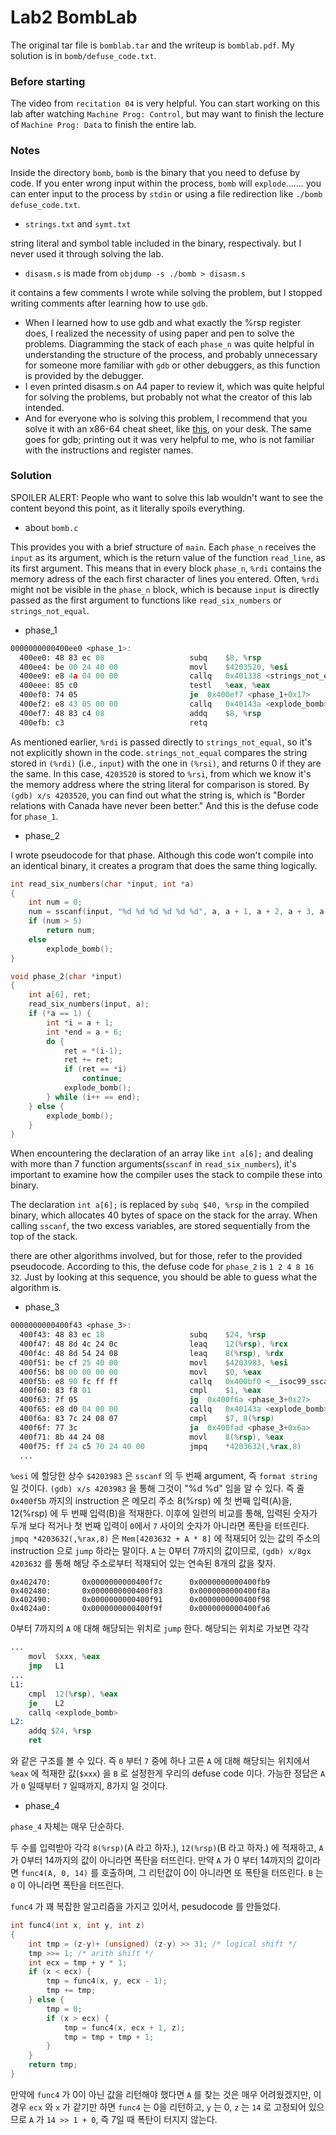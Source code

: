 # Lab2 BombLab

The original tar file is `bomblab.tar` and the writeup is
`bomblab.pdf`. My solution is in `bomb/defuse_code.txt`.

### Before starting 
The video from `recitation 04` is very helpful. You can start working on this lab after watching `Machine Prog: Control`, but may want to finish the lecture of `Machine Prog: Data` to finish the entire lab.  


### Notes
Inside the directory `bomb`, `bomb` is the binary that you need to defuse by code. If you enter wrong input within the process, `bomb` will `explode`....... you can enter input to the process by `stdin` or using a file redirection like `./bomb defuse_code.txt`.

- `strings.txt` and `symt.txt`

string literal and symbol table included in the binary, respectivaly. but I never used it through solving the lab.

- `disasm.s` is made from `objdump -s ./bomb > disasm.s`

it contains a few comments I wrote while solving the problem, but I stopped writing comments after learning how to use `gdb`.

- When I learned how to use gdb and what exactly the %rsp register does, I realized the necessity of using paper and pen to solve the problems. Diagramming the stack of each `phase_n` was quite helpful in understanding the structure of the process, and probably unnecessary for someone more familiar with `gdb` or other debuggers, as this function is provided by the debugger.
- I even printed disasm.s on A4 paper to review it, which was quite helpful for solving the problems, but probably not what the creator of this lab intended.
- And for everyone who is solving this problem, I recommend that you solve it with an x86-64 cheat sheet, like [this](https://web.stanford.edu/class/cs107/resources/x86-64-reference.pdf), on your desk. The same goes for gdb; printing out it was very helpful to me, who is not familiar with the instructions and register names.

### Solution
SPOILER ALERT: People who want to solve this lab wouldn't want to see the content beyond this point, as it literally spoils everything.

- about `bomb.c`

This provides you with a brief structure of `main`. Each `phase_n` receives the `input` as its argument, which is the return value of the function `read_line`, as its first argument. This means that in every block `phase_n`, `%rdi` contains the memory adress of the each first character of lines you entered. Often, `%rdi` might not be visible in the `phase_n` block, which is because `input` is directly passed as the first argument to functions like `read_six_numbers` or `strings_not_equal`.

- phase_1

```asm
0000000000400ee0 <phase_1>:
  400ee0: 48 83 ec 08                  	subq	$8, %rsp
  400ee4: be 00 24 40 00               	movl	$4203520, %esi          # imm = 0x402400
  400ee9: e8 4a 04 00 00               	callq	0x401338 <strings_not_equal>
  400eee: 85 c0                        	testl	%eax, %eax
  400ef0: 74 05                        	je	0x400ef7 <phase_1+0x17>
  400ef2: e8 43 05 00 00               	callq	0x40143a <explode_bomb>
  400ef7: 48 83 c4 08                  	addq	$8, %rsp
  400efb: c3                           	retq
```

As mentioned earlier, `%rdi` is passed directly to `strings_not_equal`, so it's not explicitly shown in the code. `strings_not_equal` compares the string stored in `(%rdi)` (i.e., `input`) with the one in `(%rsi)`, and returns 0 if they are the same. In this case, `4203520` is stored to `%rsi`, from which we know it's the memory address where the string literal for comparison is stored. By `(gdb) x/s 4203520`, you can find out what the string is, which is "Border relations with Canada have never been better." And this is the defuse code for `phase_1`.

- phase_2

I wrote pseudocode for that phase. Although this code won't compile into an identical binary, it creates a program that does the same thing logically.

```c
int read_six_numbers(char *input, int *a)
{
    int num = 0;
    num = sscanf(input, "%d %d %d %d %d %d", a, a + 1, a + 2, a + 3, a + 4, a + 5);
    if (num > 5)
        return num;
    else
        explode_bomb();
}

void phase_2(char *input)
{
    int a[6], ret;
    read_six_numbers(input, a);
    if (*a == 1) {
        int *i = a + 1;
        int *end = a + 6;
        do {
            ret = *(i-1);
            ret += ret;
            if (ret == *i)
                continue;
            explode_bomb();
        } while (i++ == end);
    } else {
        explode_bomb();
    }
}
```

When encountering the declaration of an array like `int a[6];` and dealing with more than 7 function arguments(`sscanf` in `read_six_numbers`), it's important to examine how the compiler uses the stack to compile these into binary.


The declaration `int a[6];` is replaced by `subq $40, %rsp` in the compiled binary, which allocates 40 bytes of space on the stack for the array. When calling `sscanf`, the two excess variables, are stored sequentially from the top of the stack.


there are other algorithms involved, but for those, refer to the provided pseudocode. According to this, the defuse code for `phase_2` is `1 2 4 8 16 32`. Just by looking at this sequence, you should be able to guess what the algorithm is.

- phase_3

```asm
0000000000400f43 <phase_3>:
  400f43: 48 83 ec 18                  	subq	$24, %rsp
  400f47: 48 8d 4c 24 0c               	leaq	12(%rsp), %rcx
  400f4c: 48 8d 54 24 08               	leaq	8(%rsp), %rdx
  400f51: be cf 25 40 00               	movl	$4203983, %esi          # imm = 0x4025CF
  400f56: b8 00 00 00 00               	movl	$0, %eax
  400f5b: e8 90 fc ff ff               	callq	0x400bf0 <__isoc99_sscanf@plt>
  400f60: 83 f8 01                     	cmpl	$1, %eax
  400f63: 7f 05                        	jg	0x400f6a <phase_3+0x27>
  400f65: e8 d0 04 00 00               	callq	0x40143a <explode_bomb>
  400f6a: 83 7c 24 08 07               	cmpl	$7, 8(%rsp)
  400f6f: 77 3c                        	ja	0x400fad <phase_3+0x6a>
  400f71: 8b 44 24 08                  	movl	8(%rsp), %eax
  400f75: ff 24 c5 70 24 40 00         	jmpq	*4203632(,%rax,8)
  ...
```

`%esi` 에 할당한 상수 `$4203983` 은 `sscanf` 의 두 번째 argument, 즉 `format string` 일 것이다. `(gdb) x/s 4203983` 을 통해 그것이 "%d %d" 임을 알 수 있다. 즉 줄 `0x400f5b` 까지의 instruction 은 메모리 주소 8(%rsp) 에 첫 번째 입력(A)을, 12(%rsp) 에 두 번째 입력(B)을 적재한다. 이후에 일련의 비교를 통해, 입력된 숫자가 두개 보다 적거나 첫 번째 입력이 `0`에서 `7` 사이의 숫자가 아니라면 폭탄을 터뜨린다. `jmpq *4203632(,%rax,8)` 은 `Mem[4203632 + A * 8]` 에 적재되어 있는 값의 주소의 instruction 으로 `jump` 하라는 말이다. `A` 는 0부터 7까지의 값이므로, `(gdb) x/8gx 4203632` 를 통해 해당 주소로부터 적재되어 있는 연속된 8개의 값을 찾자.

```
0x402470:       0x0000000000400f7c      0x0000000000400fb9
0x402480:       0x0000000000400f83      0x0000000000400f8a
0x402490:       0x0000000000400f91      0x0000000000400f98
0x4024a0:       0x0000000000400f9f      0x0000000000400fa6
```

0부터 7까지의 `A` 애 대해 해당되는 위치로 `jump` 한다. 해당되는 위치로 가보면 각각

```asm
...
    movl  $xxx, %eax
    jmp   L1
...
L1: 
    cmpl  12(%rsp), %eax
    je    L2
    callq <explode_bomb>
L2:
    addq $24, %rsp
    ret
```

와 같은 구조를 볼 수 있다. 즉 `0` 부터 `7` 중에 하나 고른 `A` 에 대해 해당되는 위치에서 `%eax` 에 적재한 값(`$xxx`) 을 `B` 로 설정한게 우리의 defuse code 이다. 가능한 정답은 `A` 가 `0` 일때부터 `7` 일때까지, 8가지 일 것이다.


- phase_4

`phase_4` 자체는 매우 단순하다.

두 수를 입력받아 각각 `8(%rsp)`(A 라고 하자.), `12(%rsp)`(B 라고 하자.) 에 적재하고, `A` 가 0부터 14까지의 값이 아니라면 폭탄을 터뜨린다. 만약 `A` 가 0 부터 14까지의 값이라면 `func4(A, 0, 14)` 를 호출하며, 그 리턴값이 0이 아니라면 또 폭탄을 터뜨린다. `B` 는 `0` 이 아니라면 폭탄을 터뜨린다.


`func4` 가 꽤 복잡한 알고리즘을 가지고 있어서, pesudocode 를 만들었다.

```c
int func4(int x, int y, int z)
{
    int tmp = (z-y)+ (unsigned) (z-y) >> 31; /* logical shift */
    tmp >>= 1; /* arith shift */
    int ecx = tmp + y * 1;
    if (x < ecx) {
        tmp = func4(x, y, ecx - 1);
        tmp += tmp;
    } else {
        tmp = 0;
        if (x > ecx) {
            tmp = func4(x, ecx + 1, z);
            tmp = tmp + tmp + 1;
        }
    }
    return tmp;
}
```

만약에 `func4` 가 0이 아닌 값을 리턴해야 했다면 `A` 를 찾는 것은 매우 어려웠겠지만, 이 경우 `ecx` 와 `x` 가 같기만 하면 `func4` 는 0을 리턴하고, `y` 는 0, `z` 는 `14` 로 고정되어 있으므로 `A` 가 `14 >> 1 + 0`, 즉 7일 때 폭탄이 터지지 않는다.
